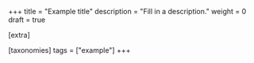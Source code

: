 +++
title = "Example title"
description = "Fill in a description."
weight = 0
draft = true

[extra]

[taxonomies]
tags = ["example"]
+++
